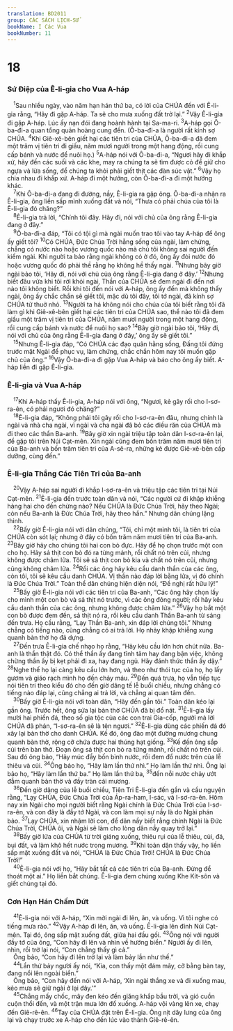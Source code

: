 ```yaml
---
translation: BD2011
group: CÁC SÁCH LỊCH-SỬ
bookName: I Các Vua 
bookNumber: 11
---
```


<div class="title"><h1>18</h1><h3>Sứ Ðiệp của Ê-li-gia cho Vua A-háp</h3></div>
<span class="verse 1vua_18_1"> <sup>1</sup>Sau nhiều ngày, vào năm hạn hán thứ ba, có lời của CHÚA đến với Ê-li-gia rằng, “Hãy đi gặp A-háp. Ta sẽ cho mưa xuống đất trở lại.” </span>
<span class="verse 1vua_18_2"><sup>2</sup>Vậy Ê-li-gia đi gặp A-háp. Lúc ấy nạn đói đang hoành hành tại Sa-ma-ri. </span>
<span class="verse 1vua_18_3"><sup>3</sup>A-háp gọi Ô-ba-đi-a quan tổng quản hoàng cung đến. (Ô-ba-đi-a là người rất kính sợ CHÚA. </span>
<span class="verse 1vua_18_4"><sup>4</sup>Khi Giê-xê-bên giết hại các tiên tri của CHÚA, Ô-ba-đi-a đã đem một trăm vị tiên tri đi giấu, năm mươi người trong một hang động, rồi cung cấp bánh và nước để nuôi họ.) </span>
<span class="verse 1vua_18_5"><sup>5</sup>A-háp nói với Ô-ba-đi-a, “Ngươi hãy đi khắp xứ, hãy đến các suối và các khe, may ra chúng ta sẽ tìm được cỏ để giữ cho ngựa và lừa sống, để chúng ta khỏi phải giết thịt các đàn súc vật.” </span>
<span class="verse 1vua_18_6"><sup>6</sup>Vậy họ chia nhau đi khắp xứ. A-háp đi một hướng, còn Ô-ba-đi-a đi một hướng khác.<br/></span>
<span class="verse 1vua_18_7"> <sup>7</sup>Khi Ô-ba-đi-a đang đi đường, nầy, Ê-li-gia ra gặp ông. Ô-ba-đi-a nhận ra Ê-li-gia, ông liền sấp mình xuống đất và nói, “Thưa có phải chúa của tôi là Ê-li-gia đó chăng?”<br/></span>
<span class="verse 1vua_18_8"> <sup>8</sup>Ê-li-gia trả lời, “Chính tôi đây. Hãy đi, nói với chủ của ông rằng Ê-li-gia đang ở đây.”<br/></span>
<span class="verse 1vua_18_9"> <sup>9</sup>Ô-ba-đi-a đáp, “Tôi có tội gì mà ngài muốn trao tôi vào tay A-háp để ông ấy giết tôi? </span>
<span class="verse 1vua_18_10"><sup>10</sup>Có CHÚA, Ðức Chúa Trời hằng sống của ngài, làm chứng, chẳng có nước nào hoặc vương quốc nào mà chủ tôi không sai người đến kiếm ngài. Khi người ta bảo rằng ngài không có ở đó, ông ấy đòi nước đó hoặc vương quốc đó phải thề rằng họ không hề thấy ngài. </span>
<span class="verse 1vua_18_11"><sup>11</sup>Nhưng bây giờ ngài bảo tôi, ‘Hãy đi, nói với chủ của ông rằng Ê-li-gia đang ở đây.’ </span>
<span class="verse 1vua_18_12"><sup>12</sup>Nhưng biết đâu vừa khi tôi rời khỏi ngài, Thần của CHÚA sẽ đem ngài đi đến nơi nào tôi không biết. Rồi khi tôi đến nói với A-háp, ông ấy đến mà không thấy ngài, ông ấy chắc chắn sẽ giết tôi, mặc dù tôi đây, tôi tớ ngài, đã kính sợ CHÚA từ thuở nhỏ. </span>
<span class="verse 1vua_18_13"><sup>13</sup>Người ta há không nói cho chúa của tôi biết rằng tôi đã làm gì khi Giê-xê-bên giết hại các tiên tri của CHÚA sao, thể nào tôi đã đem giấu một trăm vị tiên tri của CHÚA, năm mươi người trong một hang động, rồi cung cấp bánh và nước để nuôi họ sao? </span>
<span class="verse 1vua_18_14"><sup>14</sup>Bây giờ ngài bảo tôi, ‘Hãy đi, nói với chủ của ông rằng Ê-li-gia đang ở đây,’ ông ấy sẽ giết tôi.”<br/></span>
<span class="verse 1vua_18_15"> <sup>15</sup>Nhưng Ê-li-gia đáp, “Có CHÚA các đạo quân hằng sống, Ðấng tôi đứng trước mặt Ngài để phục vụ, làm chứng, chắc chắn hôm nay tôi muốn gặp chủ của ông.” </span>
<span class="verse 1vua_18_16"><sup>16</sup>Vậy Ô-ba-đi-a đi gặp Vua A-háp và báo cho ông ấy biết. A-háp liền đi gặp Ê-li-gia.<br/></span>
<div class="title"><h3>Ê-li-gia và Vua A-háp</h3></div>
<span class="verse 1vua_18_17"> <sup>17</sup>Khi A-háp thấy Ê-li-gia, A-háp nói với ông, “Ngươi, kẻ gây rối cho I-sơ-ra-ên, có phải ngươi đó chăng?”<br/></span>
<span class="verse 1vua_18_18"> <sup>18</sup>Ê-li-gia đáp, “Không phải tôi gây rối cho I-sơ-ra-ên đâu, nhưng chính là ngài và nhà cha ngài, vì ngài và cha ngài đã bỏ các điều răn của CHÚA mà đi theo các thần Ba-anh. </span>
<span class="verse 1vua_18_19"><sup>19</sup>Bây giờ xin ngài triệu tập toàn dân I-sơ-ra-ên lại, để gặp tôi trên Núi Cạt-mên. Xin ngài cũng đem bốn trăm năm mươi tiên tri của Ba-anh và bốn trăm tiên tri của A-sê-ra, những kẻ được Giê-xê-bên cấp dưỡng, cùng đến.” <br/></span>
<div class="title"><h3>Ê-li-gia Thắng Các Tiên Tri của Ba-anh</h3></div>
<span class="verse 1vua_18_20"> <sup>20</sup>Vậy A-háp sai người đi khắp I-sơ-ra-ên và triệu tập các tiên tri tại Núi Cạt-mên. </span>
<span class="verse 1vua_18_21"><sup>21</sup>Ê-li-gia đến trước toàn dân và nói, “Các người cứ đi khập khiễng hàng hai cho đến chừng nào? Nếu CHÚA là Ðức Chúa Trời, hãy theo Ngài; còn nếu Ba-anh là Ðức Chúa Trời, hãy theo hắn.” Nhưng dân chúng lặng thinh.<br/></span>
<span class="verse 1vua_18_22"> <sup>22</sup>Bấy giờ Ê-li-gia nói với dân chúng, “Tôi, chỉ một mình tôi, là tiên tri của CHÚA còn sót lại; nhưng ở đây có bốn trăm năm mươi tiên tri của Ba-anh. </span>
<span class="verse 1vua_18_23"><sup>23</sup>Bây giờ hãy cho chúng tôi hai con bò đực. Hãy để họ chọn trước một con cho họ. Hãy sả thịt con bò đó ra từng mảnh, rồi chất nó trên củi, nhưng không được châm lửa. Tôi sẽ sả thịt con bò kia và chất nó trên củi, nhưng cũng không châm lửa. </span>
<span class="verse 1vua_18_24"><sup>24</sup>Rồi các ông hãy kêu cầu danh thần của các ông, còn tôi, tôi sẽ kêu cầu danh CHÚA. Vị thần nào đáp lời bằng lửa, vị đó chính là Ðức Chúa Trời.” Toàn thể dân chúng hiện diện nói, “Ðề nghị rất hữu lý!”<br/></span>
<span class="verse 1vua_18_25"> <sup>25</sup>Bấy giờ Ê-li-gia nói với các tiên tri của Ba-anh, “Các ông hãy chọn lấy cho mình một con bò và sả thịt nó trước, vì các ông đông người; rồi hãy kêu cầu danh thần của các ông, nhưng không được châm lửa.” </span>
<span class="verse 1vua_18_26"><sup>26</sup>Vậy họ bắt một con bò được đem đến, sả thịt nó ra, rồi kêu cầu danh Thần Ba-anh từ sáng đến trưa. Họ cầu rằng, “Lạy Thần Ba-anh, xin đáp lời chúng tôi.” Nhưng chẳng có tiếng nào, cũng chẳng có ai trả lời. Họ nhảy khập khiễng xung quanh bàn thờ họ đã dựng.<br/></span>
<span class="verse 1vua_18_27"> <sup>27</sup>Ðến trưa Ê-li-gia chế nhạo họ rằng, “Hãy kêu cầu lớn hơn chút nữa. Ba-anh là thần thật đó. Có thể thần ấy đang tĩnh tâm hay đang bận việc, không chừng thần ấy bị kẹt phải đi xa, hay đang ngủ. Hãy đánh thức thần ấy dậy.” </span>
<span class="verse 1vua_18_28"><sup>28</sup>Nghe thế họ lại càng kêu cầu lớn hơn, và theo như thói tục của họ, họ lấy gươm và giáo rạch mình họ đến chảy máu. </span>
<span class="verse 1vua_18_29"><sup>29</sup>Ðến quá trưa, họ vẫn tiếp tục nói tiên tri theo kiểu đó cho đến giờ dâng tế lễ buổi chiều, nhưng chẳng có tiếng nào đáp lại, cũng chẳng ai trả lời, và chẳng ai quan tâm đến.<br/></span>
<span class="verse 1vua_18_30"> <sup>30</sup>Bấy giờ Ê-li-gia nói với toàn dân, “Hãy đến gần tôi.” Toàn dân kéo lại gần ông. Trước hết, ông sửa lại bàn thờ CHÚA đã bị đổ nát. </span>
<span class="verse 1vua_18_31"><sup>31</sup>Ê-li-gia lấy mười hai phiến đá, theo số gia tộc của các con trai Gia-cốp, người mà lời CHÚA đã phán, “I-sơ-ra-ên sẽ là tên ngươi.” </span>
<span class="verse 1vua_18_32"><sup>32</sup>Ê-li-gia dùng các phiến đá đó xây lại bàn thờ cho danh CHÚA. Kế đó, ông đào một đường mương chung quanh bàn thờ, rộng cỡ chứa được hai thúng hạt giống. </span>
<span class="verse 1vua_18_33"><sup>33</sup>Kế đến ông sắp củi trên bàn thờ. Ðoạn ông sả thịt con bò ra từng mảnh, rồi chất nó trên củi. Sau đó ông bảo, “Hãy múc đầy bốn bình nước, rồi đem đổ nước trên của lễ thiêu và củi. </span>
<span class="verse 1vua_18_34"><sup>34</sup>Ông bảo họ, “Hãy làm lần thứ nhì.” Họ làm lần thứ nhì. Ông lại bảo họ, “Hãy làm lần thứ ba.” Họ làm lần thứ ba, </span>
<span class="verse 1vua_18_35"><sup>35</sup>đến nỗi nước chảy ướt đẫm quanh bàn thờ và đầy tràn cái mương.<br/></span>
<span class="verse 1vua_18_36"> <sup>36</sup>Ðến giờ dâng của lễ buổi chiều, Tiên Tri Ê-li-gia đến gần và cầu nguyện rằng, “Lạy CHÚA, Ðức Chúa Trời của Áp-ra-ham, I-sác, và I-sơ-ra-ên. Hôm nay xin Ngài cho mọi người biết rằng Ngài chính là Ðức Chúa Trời của I-sơ-ra-ên, và con đây là đầy tớ Ngài, và con làm mọi sự nầy là do Ngài phán bảo. </span>
<span class="verse 1vua_18_37"><sup>37</sup>Lạy CHÚA, xin nhậm lời con, để dân nầy biết rằng chính Ngài là Ðức Chúa Trời, CHÚA ôi, và Ngài sẽ làm cho lòng dân nầy quay trở lại.”<br/></span>
<span class="verse 1vua_18_38"> <sup>38</sup>Bấy giờ lửa của CHÚA từ trời giáng xuống, thiêu rụi của lễ thiêu, củi, đá, bụi đất, và làm khô hết nước trong mương. </span>
<span class="verse 1vua_18_39"><sup>39</sup>Khi toàn dân thấy vậy, họ liền sấp mặt xuống đất và nói, “CHÚA là Ðức Chúa Trời! CHÚA là Ðức Chúa Trời!”<br/></span>
<span class="verse 1vua_18_40"> <sup>40</sup>Ê-li-gia nói với họ, “Hãy bắt tất cả các tiên tri của Ba-anh. Ðừng để thoát một ai.” Họ liền bắt chúng. Ê-li-gia đem chúng xuống Khe Kít-sôn và giết chúng tại đó.<br/></span>
<div class="title"><h3>Cơn Hạn Hán Chấm Dứt</h3></div>
<span class="verse 1vua_18_41"> <sup>41</sup>Ê-li-gia nói với A-háp, “Xin mời ngài đi lên, ăn, và uống. Vì tôi nghe có tiếng mưa rào.” </span>
<span class="verse 1vua_18_42"><sup>42</sup>Vậy A-háp đi lên, ăn, và uống. Ê-li-gia lên đỉnh Núi Cạt-mên. Tại đó, ông sấp mặt xuống đất, giữa hai đầu gối. </span>
<span class="verse 1vua_18_43"><sup>43</sup>Ông nói với người đầy tớ của ông, “Con hãy đi lên và nhìn về hướng biển.” Người ấy đi lên, nhìn, rồi trở lại nói, “Con chẳng thấy gì cả.”<br/> Ông bảo, “Con hãy đi lên trở lại và làm bảy lần như thế.”<br/></span>
<span class="verse 1vua_18_44"> <sup>44</sup>Lần thứ bảy người ấy nói, “Kìa, con thấy một đám mây, cỡ bằng bàn tay, đang nổi lên ngoài biển.”<br/> Ông bảo, “Con hãy đến nói với A-háp, ‘Xin ngài thắng xe và đi xuống mau, kẻo mưa sẽ giữ ngài ở lại đây.’”<br/></span>
<span class="verse 1vua_18_45"> <sup>45</sup>Chẳng mấy chốc, mây đen kéo đến giăng khắp bầu trời, và gió cuồn cuộn thổi đến, và một trận mưa lớn đổ xuống. A-háp vội vàng lên xe, chạy đến Giê-rê-ên. </span>
<span class="verse 1vua_18_46"><sup>46</sup>Tay của CHÚA đặt trên Ê-li-gia. Ông nịt dây lưng của ông lại và chạy trước xe A-háp cho đến lúc vào thành Giê-rê-ên.<br/></span>
